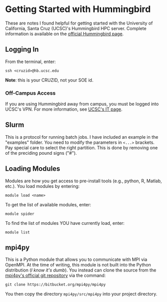 # Getting Started with Hummingbird

These are notes I found helpful for getting started with the University of California, Santa Cruz (UCSC)'s Hummingbird HPC server.  Complete information is available on the [official Hummingbird page](https://www.hb.ucsc.edu/).

## Logging In

From the terminal, enter:

    ssh <cruzid>@hb.ucsc.edu

**Note**: this is your CRUZID, not your SOE id.

### Off-Campus Access

If you are using Hummingbird away from campus, you must be logged into UCSC's VPN. For more information, see [UCSC's IT page](https://its.ucsc.edu/vpn/installation.html).

## Slurm 

This is a protocol for running batch jobs.  I have included an example in the "examples" folder. You need to modify the parameters in `<...>` brackets.  Pay special care to select the right partition.  This is done by removing one of the preciding pound signs ("#").

## Loading Modules

Modules are how you get access to pre-install tools (e.g., python, R, Matlab, etc.).  You load modules by entering:

    module load <name>

To get the list of available modules, enter:

    module spider

To find the list of modules YOU have currently load, enter:

    module list

## mpi4py 

This is a Python module that allows you to communicate with MPI via OpenMPI. At the time of writing, this module is not built into the Python distribution (*I know it's dumb*).  You instead can clone the source from the [mpi4py's official git repository](https://bitbucket.org/mpi4py/mpi4py) via the command:

    git clone https://bitbucket.org/mpi4py/mpi4py

You then copy the directory `mpi4py/src/mpi4py` into your project directory.
